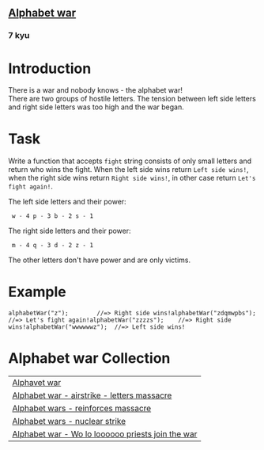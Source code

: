 <h2><a href=https://www.codewars.com/kata/59377c53e66267c8f6000027/train/javascript target="_blank">Alphabet war</a></h2><h3>7 kyu</h3><h1 id="introduction">Introduction</h1><p>There is a war and nobody knows - the alphabet war!<br>There are two groups of hostile letters. The tension between left side letters and right side letters was too high and the war began.</p><h1 id="task">Task</h1><p>Write a function that accepts <code>fight</code> string consists of only small letters and return who wins the fight. When the left side wins return <code>Left side wins!</code>, when the right side wins return <code>Right side wins!</code>, in other case return <code>Let's fight again!</code>.</p><p>The left side letters and their power:</p><pre><code> w - 4 p - 3 b - 2 s - 1</code></pre><p>The right side letters and their power:</p><pre><code> m - 4 q - 3 d - 2 z - 1</code></pre><p>The other letters don't have power and are only victims.</p><h1 id="example">Example</h1><pre style="display: none;"><code class="language-csharp"><span class="cm-variable">AlphabetWar</span>(<span class="cm-string">"z"</span>);        <span class="cm-comment">//=&gt; Right side wins!</span><span class="cm-variable">AlphabetWar</span>(<span class="cm-string">"zdqmwpbs"</span>); <span class="cm-comment">//=&gt; Let's fight again!</span><span class="cm-variable">AlphabetWar</span>(<span class="cm-string">"zzzzs"</span>);    <span class="cm-comment">//=&gt; Right side wins!</span><span class="cm-variable">AlphabetWar</span>(<span class="cm-string">"wwwwwwz"</span>);  <span class="cm-comment">//=&gt; Left side wins!</span></code></pre><pre><code class="language-javascript"><span class="cm-variable">alphabetWar</span>(<span class="cm-string">"z"</span>);        <span class="cm-comment">//=&gt; Right side wins!</span><span class="cm-variable">alphabetWar</span>(<span class="cm-string">"zdqmwpbs"</span>); <span class="cm-comment">//=&gt; Let's fight again!</span><span class="cm-variable">alphabetWar</span>(<span class="cm-string">"zzzzs"</span>);    <span class="cm-comment">//=&gt; Right side wins!</span><span class="cm-variable">alphabetWar</span>(<span class="cm-string">"wwwwwwz"</span>);  <span class="cm-comment">//=&gt; Left side wins!</span></code></pre><pre style="display: none;"><code class="language-coffeescript"><span class="cm-variable">alphabetWar</span><span class="cm-punctuation">(</span><span class="cm-string">"z"</span><span class="cm-punctuation">)</span><span class="cm-punctuation">;</span>        <span class="cm-comment"># =&gt; Right side wins!</span><span class="cm-variable">alphabetWar</span><span class="cm-punctuation">(</span><span class="cm-string">"zdqmwpbs"</span><span class="cm-punctuation">)</span><span class="cm-punctuation">;</span> <span class="cm-comment"># =&gt; Let's fight again!</span><span class="cm-variable">alphabetWar</span><span class="cm-punctuation">(</span><span class="cm-string">"zzzzs"</span><span class="cm-punctuation">)</span><span class="cm-punctuation">;</span>    <span class="cm-comment"># =&gt; Right side wins!</span><span class="cm-variable">alphabetWar</span><span class="cm-punctuation">(</span><span class="cm-string">"wwwwwwz"</span><span class="cm-punctuation">)</span><span class="cm-punctuation">;</span>  <span class="cm-comment"># =&gt; Left side wins!</span></code></pre><h1 id="alphabet-war-collection">Alphabet war Collection</h1><table cellspacing="0" cellpadding="0" border="0"><tbody><tr><td><a href="https://www.codewars.com/kata/59377c53e66267c8f6000027" data-turbolinks="false" target="_blank">Alphavet war </a></td></tr><tr><td><a href="https://www.codewars.com/kata/5938f5b606c3033f4700015a" data-turbolinks="false" target="_blank">Alphabet war - airstrike - letters massacre</a></td></tr><tr><td><a href="https://www.codewars.com/kata/alphabet-wars-reinforces-massacre" data-turbolinks="false" target="_blank">Alphabet wars - reinforces massacre</a></td></tr><tr><td><a href="https://www.codewars.com/kata/59437bd7d8c9438fb5000004" data-turbolinks="false" target="_blank">Alphabet wars - nuclear strike</a></td></tr><tr><td><a href="https://www.codewars.com/kata/59473c0a952ac9b463000064" data-turbolinks="false" target="_blank">Alphabet war - Wo lo loooooo priests join the war</a></td></tr></tbody></table>